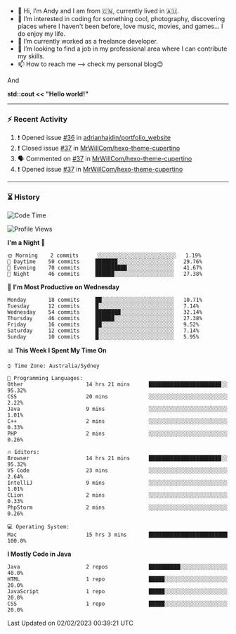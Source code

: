 - 👋 Hi, I’m Andy and I am from :cn:, currently lived in 🇦🇺.
- 👀 I’m interested in coding for something cool, photography, discovering places where I haven't been before, love music, movies, and games... I do enjoy my life.
- 🌱 I’m currently worked as a freelance developer.
- 💞️ I’m looking to find a job in my professional area where I can contribute my skills.
- 📫 How to reach me --> check my personal blog😊

And

**std::cout << "Hello world!"**

---

### ⚡ Recent Activity
<!--START_SECTION:activity-->
1. ❗️ Opened issue [#36](https://github.com/adrianhajdin/portfolio_website/issues/36) in [adrianhajdin/portfolio_website](https://github.com/adrianhajdin/portfolio_website)
2. ❗️ Closed issue [#37](https://github.com/MrWillCom/hexo-theme-cupertino/issues/37) in [MrWillCom/hexo-theme-cupertino](https://github.com/MrWillCom/hexo-theme-cupertino)
3. 🗣 Commented on [#37](https://github.com/MrWillCom/hexo-theme-cupertino/issues/37) in [MrWillCom/hexo-theme-cupertino](https://github.com/MrWillCom/hexo-theme-cupertino)
4. ❗️ Opened issue [#37](https://github.com/MrWillCom/hexo-theme-cupertino/issues/37) in [MrWillCom/hexo-theme-cupertino](https://github.com/MrWillCom/hexo-theme-cupertino)
<!--END_SECTION:activity-->

---

### ⏳ History
<!--START_SECTION:waka-->
![Code Time](http://img.shields.io/badge/Code%20Time-7%20hrs%2034%20mins-blue)

![Profile Views](http://img.shields.io/badge/Profile%20Views-134-blue)

**I'm a Night 🦉** 

```text
🌞 Morning    2 commits      ░░░░░░░░░░░░░░░░░░░░░░░░░   1.19% 
🌆 Daytime    50 commits     ███████░░░░░░░░░░░░░░░░░░   29.76% 
🌃 Evening    70 commits     ██████████░░░░░░░░░░░░░░░   41.67% 
🌙 Night      46 commits     ██████░░░░░░░░░░░░░░░░░░░   27.38%

```
📅 **I'm Most Productive on Wednesday** 

```text
Monday       18 commits     ██░░░░░░░░░░░░░░░░░░░░░░░   10.71% 
Tuesday      12 commits     █░░░░░░░░░░░░░░░░░░░░░░░░   7.14% 
Wednesday    54 commits     ████████░░░░░░░░░░░░░░░░░   32.14% 
Thursday     46 commits     ██████░░░░░░░░░░░░░░░░░░░   27.38% 
Friday       16 commits     ██░░░░░░░░░░░░░░░░░░░░░░░   9.52% 
Saturday     12 commits     █░░░░░░░░░░░░░░░░░░░░░░░░   7.14% 
Sunday       10 commits     █░░░░░░░░░░░░░░░░░░░░░░░░   5.95%

```


📊 **This Week I Spent My Time On** 

```text
⌚︎ Time Zone: Australia/Sydney

💬 Programming Languages: 
Other                    14 hrs 21 mins      ███████████████████████░░   95.32% 
CSS                      20 mins             ░░░░░░░░░░░░░░░░░░░░░░░░░   2.22% 
Java                     9 mins              ░░░░░░░░░░░░░░░░░░░░░░░░░   1.01% 
C++                      2 mins              ░░░░░░░░░░░░░░░░░░░░░░░░░   0.33% 
PHP                      2 mins              ░░░░░░░░░░░░░░░░░░░░░░░░░   0.26%

🔥 Editors: 
Browser                  14 hrs 21 mins      ███████████████████████░░   95.32% 
VS Code                  23 mins             ░░░░░░░░░░░░░░░░░░░░░░░░░   2.64% 
IntelliJ                 9 mins              ░░░░░░░░░░░░░░░░░░░░░░░░░   1.01% 
CLion                    2 mins              ░░░░░░░░░░░░░░░░░░░░░░░░░   0.33% 
PhpStorm                 2 mins              ░░░░░░░░░░░░░░░░░░░░░░░░░   0.26%

💻 Operating System: 
Mac                      15 hrs 3 mins       █████████████████████████   100.0%

```

**I Mostly Code in Java** 

```text
Java                     2 repos             ██████████░░░░░░░░░░░░░░░   40.0% 
HTML                     1 repo              █████░░░░░░░░░░░░░░░░░░░░   20.0% 
JavaScript               1 repo              █████░░░░░░░░░░░░░░░░░░░░   20.0% 
CSS                      1 repo              █████░░░░░░░░░░░░░░░░░░░░   20.0%

```



 Last Updated on 02/02/2023 00:39:21 UTC
<!--END_SECTION:waka-->


<!---
JinchuanL/JinchuanL is a ✨ special ✨ repository because its `README.md` (this file) appears on your GitHub profile.
You can click the Preview link to take a look at your changes.
--->
